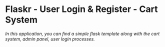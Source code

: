 # Flaskr - User Login & Register - Cart System

*In this application, you can find a simple flask template along with the cart system, admin panel, user login processes.*


